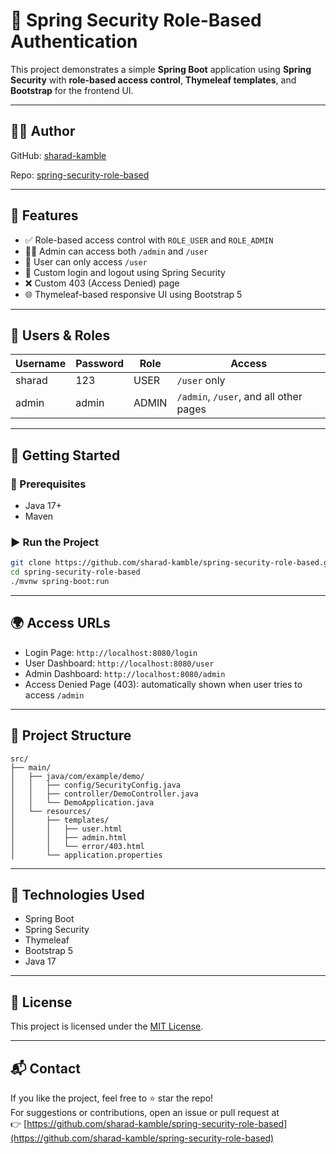 
# 🔐 Spring Security Role-Based Authentication

This project demonstrates a simple **Spring Boot** application using **Spring Security** with **role-based access control**, **Thymeleaf templates**, and **Bootstrap** for the frontend UI.

---

## 👨‍💻 Author

GitHub: [sharad-kamble](https://github.com/sharad-kamble)

Repo: [spring-security-role-based](https://github.com/sharad-kamble/spring-security-role-based)

---

## 📌 Features

- ✅ Role-based access control with `ROLE_USER` and `ROLE_ADMIN`
- 👨‍💼 Admin can access both `/admin` and `/user`
- 🙋 User can only access `/user`
- 🔐 Custom login and logout using Spring Security
- ❌ Custom 403 (Access Denied) page
- 🌐 Thymeleaf-based responsive UI using Bootstrap 5

---

## 👥 Users & Roles

| Username | Password | Role     | Access                                 |
|----------|----------|----------|----------------------------------------|
| sharad   | 123      | USER     | `/user` only                           |
| admin    | admin    | ADMIN    | `/admin`, `/user`, and all other pages |

---

## 🚀 Getting Started

### 🔧 Prerequisites

- Java 17+
- Maven

### ▶️ Run the Project

```bash
git clone https://github.com/sharad-kamble/spring-security-role-based.git
cd spring-security-role-based
./mvnw spring-boot:run
```

---

## 🌍 Access URLs

- Login Page: `http://localhost:8080/login`
- User Dashboard: `http://localhost:8080/user`
- Admin Dashboard: `http://localhost:8080/admin`
- Access Denied Page (403): automatically shown when user tries to access `/admin`

---

## 📂 Project Structure

```
src/
├── main/
│   ├── java/com/example/demo/
│   │   ├── config/SecurityConfig.java
│   │   ├── controller/DemoController.java
│   │   └── DemoApplication.java
│   └── resources/
│       ├── templates/
│       │   ├── user.html
│       │   ├── admin.html
│       │   └── error/403.html
│       └── application.properties
```

---

## 🧰 Technologies Used

- Spring Boot
- Spring Security
- Thymeleaf
- Bootstrap 5
- Java 17

---

## 📄 License

This project is licensed under the [MIT License](LICENSE).

---

## 📬 Contact

If you like the project, feel free to ⭐ star the repo!  
For suggestions or contributions, open an issue or pull request at  
👉 [https://github.com/sharad-kamble/spring-security-role-based](https://github.com/sharad-kamble/spring-security-role-based)

